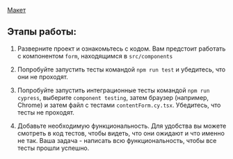 

[Макет](<https://www.figma.com/file/vIywAvqfkOIRWGOkfOnReY/React-Fullstack_-Проектные-задачи-(3-месяца)_external_link?type=design&node-id=0-1&mode=design>)

## Этапы работы:

1. Разверните проект и ознакомьтесь с кодом. Вам предстоит работать с компонентом `form`, находящимся в `src/components`

2. Попробуйте запустить тесты командой `npm run test` и убедитесь, что они не проходят.

3. Попробуйте запустить интеграционные тесты командой `npm run cypress`, выберите `component testing`, затем браузер (например, Chrome) и затем файл с тестами `contentForm.cy.tsx`. Убедитесь, что тесты не проходят.

4. Добавьте необходимую функциональность. Для удобства вы можете смотреть в код тестов, чтобы видеть, что они ожидают и что именно не так. Ваша задача - написать всю функциональность, чтобы все тесты прошли успешно.
